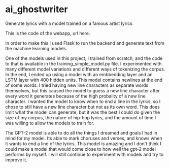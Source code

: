 # ai_ghostwriter
Generate lyrics with a model trained on a famous artist lyrics

This is the code of the webapp, url here.

In order to make this I used Flask to run the backend and generate text from the machine learning models.

One of the models used in this project, I trained from scratch, and the code to that is available in the training_simple_model.py file.
I experimented with many different model variations and different ways of tokenizing the corpus. In the end, I ended up using a model with
an embbedding layer and an LSTM layer with 400 hidden units. This model contains newlines at the end of some words. I tried having new
line characters as separate words themselves, but this caused the model to guess a new line character after every word it generates
because of the high probality of a new line character. I wanted the model to know when to end a line in the lyrics, so I chose to still
have a new line character but not as its own word. This does limit what the model can generate, but it was the best I could do given
the size of my corpus, the nature of hip-hop lyrics, and the amount of time I was willing to allow the models to train for.

The GPT-2 model is able to do all the things I dreamed and goals I had in mind for my model. Its able to mark choruses and verses, and
knows when it wants to end a line of the lyrics. This model is amazing and I don't think I could make a model that would come close to
how well the gpt-2 model performs by myself.  I will still continue to experiment with models and try to improve it.
